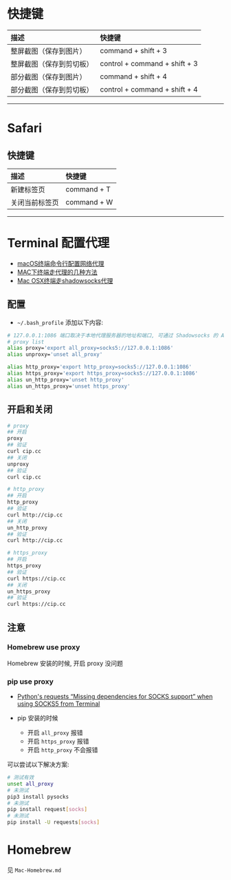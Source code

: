 
# 快捷键

| 描述 | 快捷键 |
| :--- | :--- |
| 整屏截图（保存到图片） | command + shift + 3 |
| 整屏截图（保存到剪切板） | control + command + shift + 3 |
| 部分截图（保存到图片） | command + shift + 4 |
| 部分截图（保存到剪切板） | control + command + shift + 4 |

---

# Safari

## 快捷键

| 描述 | 快捷键 |
| :--- | :--- |
| 新建标签页 | command + T |
| 关闭当前标签页 | command + W |

---

# Terminal 配置代理

- [macOS终端命令行配置网络代理](https://blog.csdn.net/talkxin/article/details/97887121)
- [MAC下终端走代理的几种方法](https://blog.csdn.net/yyws2039725/article/details/90675347)
- [Mac OSX终端走shadowsocks代理](https://github.com/mrdulin/blog/issues/18)

## 配置

- `~/.bash_profile` 添加以下内容:
```bash
# 127.0.0.1:1086 端口取决于本地代理服务器的地址和端口, 可通过 Shadowsocks 的 Advance Preference 进行查看
# proxy list
alias proxy='export all_proxy=socks5://127.0.0.1:1086'
alias unproxy='unset all_proxy'

alias http_proxy='export http_proxy=socks5://127.0.0.1:1086'
alias https_proxy='export https_proxy=socks5://127.0.0.1:1086'
alias un_http_proxy='unset http_proxy'
alias un_https_proxy='unset https_proxy'
```

## 开启和关闭

```bash
# proxy
## 开启
proxy
## 验证
curl cip.cc
## 关闭
unproxy
## 验证
curl cip.cc

# http_proxy
## 开启
http_proxy
## 验证
curl http://cip.cc
## 关闭
un_http_proxy
## 验证
curl http://cip.cc

# https_proxy
## 开启
https_proxy
## 验证
curl https://cip.cc
## 关闭
un_https_proxy
## 验证
curl https://cip.cc
```

## 注意

### Homebrew use proxy

Homebrew 安装的时候, 开启 proxy 没问题

### pip use proxy

- [Python's requests “Missing dependencies for SOCKS support” when using SOCKS5 from Terminal](https://stackoverflow.com/questions/38794015/pythons-requests-missing-dependencies-for-socks-support-when-using-socks5-fro)

- pip 安装的时候
  - 开启 `all_proxy` 报错
  - 开启 `https_proxy` 报错
  - 开启 `http_proxy` 不会报错

可以尝试以下解决方案:
```bash
# 测试有效
unset all_proxy
# 未测试
pip3 install pysocks
# 未测试
pip install request[socks]
# 未测试
pip install -U requests[socks]

```

# Homebrew

见 `Mac-Homebrew.md`

